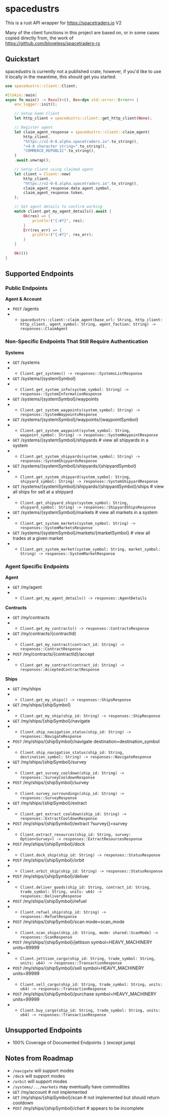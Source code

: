 # spacedustrs
This is a rust API wrapper for https://spacetraders.io V2

Many of the client functions in this project are based on, or in some cases copied directly from, the work of https://github.com/bloveless/spacetraders-rs

## Quickstart

spacedustrs is currently not a published crate, however, if you'd like to use it locally in the meantime, this should get you started:

```rust
use spacedustrs::client::Client;

#[tokio::main]
async fn main() -> Result<(), Box<dyn std::error::Error>> {
    env_logger::init();

    // Setup Game Client
    let http_client = spacedustrs::client::get_http_client(None);

    // Register agent
    let claim_agent_response = spacedustrs::client::claim_agent(
        http_client,
        "https://v2-0-0.alpha.spacetraders.io".to_string(),
        "<4-8 character string>".to_string(),
        "COMMERCE_REPUBLIC".to_string(),
    )
    .await.unwrap();

    // Setup client using claimed agent
    let client = Client::new(
        http_client,
        "https://v2-0-0.alpha.spacetraders.io".to_string(),
        claim_agent_response.data.agent.symbol,
        claim_agent_response.token,
    );

    // Get agent details to confirm working
    match client.get_my_agent_details().await {
        Ok(res) => {
            println!("{:#?}", res);
        }
        Err(res_err) => {
            println!("{:#?}", res_err);
        }
    }

    Ok(())
}
```

## Supported Endpoints

### Public Endpoints

**Agent & Account**

- `POST` /agents
- - `spacedustrs::client::claim_agent(base_url: String, http_client: http_client, agent_symbol: String, agent_faction: String) -> responses::ClaimAgent`

### Non-Specific Endpoints That Still Require Authentication

**Systems**

- `GET` /systems
- - `Client.get_systems() -> responses::SystemsListResponse`
- `GET` /systems/{systemSymbol}
- - `Client.get_system_info(system_symbol: String) -> responses::SystemInformationResponse`
- `GET` /systems/{systemSymbol}/waypoints
- - `Client.get_system_waypoints(system_symbol: String) -> responses::SystemWaypointsResponse`
- `GET` /systems/{systemSymbol}/waypoints/{waypointSymbol}
- - `Client.get_system_waypoint(system_symbol: String, waypoint_symbol: String) -> responses::SystemWaypointResponse`
- `GET` /systems/{systemSymbol}/shipyards # view all shipyards in a system
- - `Client.get_system_shipyards(system_symbol: String) -> responses::SystemShipyardsResponse`
- `GET` /systems/{systemSymbol}/shipyards/{shipyardSymbol}
- - `Client.get_system_shipyard(system_symbol: String, shipyard_symbol: String) -> responses::SystemShipyardResponse`
- `GET` /systems/{systemSymbol}/shipyards/{shipyardSymbol}/ships # view all ships for sell at a shipyard
- - `Client.get_shipyard_ships(system_symbol: String, shipyard_symbol: String) -> responses::ShipyardShipsResponse`
- `GET` /systems/{systemSymbol}/markets # view all markets in a system
- - `Client.get_system_markets(system_symbol: String) -> responses::SystemMarketsResponse`
- `GET` /systems/{systemSymbol}/markets/{marketSymbol} # view all trades at a given market
- - `Client.get_system_market(system_symbol: String, market_symbol: String) -> responses::SystemMarketResponse`

### Agent Specific Endpoints

**Agent**

- `GET` /my/agent
- - `Client.get_my_agent_details() -> responses::AgentDetails`

**Contracts**

- `GET` /my/contracts
- - `Client.get_my_contracts() -> responses::ContractsResponse`
- `GET` /my/contracts/{contractId}
- - `Client.get_my_contract(contract_id: String) -> responses::ContractResponse`
- `POST` /my/contracts/{contractId}/accept
- - `Client.get_my_contract(contract_id: String) -> responses::AcceptedContractResponse`

**Ships**

- `GET` /my/ships
- - `Client.get_my_ships() -> responses::ShipsResponse`
- `GET` /my/ships/{shipSymbol}
- - `Client.get_my_ship(ship_id: String) -> responses::ShipResponse`
- `GET` /my/ships/{shipSymbol}/navigate
- - `Client.ship_navigation_status(ship_id: String) -> responses::NavigateResponse`
- `POST` /my/ships/{shipSymbol}/navigate destination=destination_symbol
- - `Client.ship_navigation_status(ship_id: String, destination_symbol: String) -> responses::NavigateResponse`
- `GET` /my/ships/{shipSymbol}/survey
- - `Client.get_survey_cooldown(ship_id: String) -> responses::SurveyCooldownResponse`
- `POST` /my/ships/{shipSymbol}/survey
- - `Client.survey_surroundings(ship_id: String) -> responses::SurveyResponse`
- `GET` /my/ships/{shipSymbol}/extract
- - `Client.get_extract_cooldown(ship_id: String) -> responses::ExtractCooldownResponse`
- `POST` /my/ships/{shipSymbol}/extract ?survey{}=survey
- - `Client.extract_resources(ship_id: String, survey: Option<Survey>) -> responses::ExtractResourcesResponse`
- `POST` /my/ships/{shipSymbol}/dock
- - `Client.dock_ship(ship_id: String) -> responses::StatusResponse`
- `POST` /my/ships/{shipSymbol}/orbit
- - `Client.orbit_ship(ship_id: String) -> responses::StatusResponse`
- `POST` /my/ships/{shipSymbol}/deliver
- - `Client.deliver_goods(ship_id: String, contract_id: String, trade_symbol: String, units: u64) -> responses::DeliveryResponse`
- `POST` /my/ships/{shipSymbol}/refuel
- - `Client.refuel_ship(ship_id: String) -> responses::RefuelResponse`
- `POST` /my/ships/{shipSymbol}/scan mode=scan_mode
- - `Client.scan_ships(ship_id: String, mode: shared::ScanMode) -> responses::ScanResponse`
- `POST` /my/ships/{shipSymbol}/jettison symbol=HEAVY_MACHINERY units=99999
- - `Client.jettison_cargo(ship_id: String, trade_symbol: String, units: u64) -> responses::TransactionResponse`
- `POST` /my/ships/{shipSymbol}/sell symbol=HEAVY_MACHINERY units=99999
- - `Client.sell_cargo(ship_id: String, trade_symbol: String, units: u64) -> responses::TransactionResponse`
- `POST` /my/ships/{shipSymbol}/purchase symbol=HEAVY_MACHINERY units=99999
- - `Client.buy_cargo(ship_id: String, trade_symbol: String, units: u64) -> responses::TransactionResponse`
<!-- - `POST` /my/ships/{shipSymbol}/jump destination=X1-OE # jump to a target system
- - `Client.jump(ship_id: String, destination: String) -> responses::JumpResponse` -->

## Unsupported Endpoints

- 100% Coverage of Documented Endpoints :) (except jump)

## Notes from Roadmap

- `/navigate` will support modes
- `/dock` will support modes
- `/orbit` will support modes
- `/systems/.../markets` may eventually have commodities
- `GET` /my/account # not implemented
- `GET` /my/ships/{shipSymbol}/scan # not implemented but should return cooldown
- `POST` /my/ships/{shipSymbol}/chart # appears to be incomplete